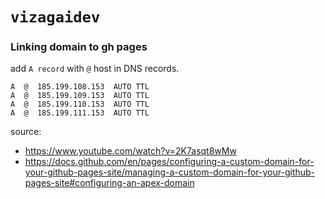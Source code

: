 # `vizagaidev`


### Linking domain to gh pages

add `A record` with `@` host in DNS records.

```
A  @  185.199.108.153  AUTO TTL
A  @  185.199.109.153  AUTO TTL
A  @  185.199.110.153  AUTO TTL
A  @  185.199.111.153  AUTO TTL
```

source: 

- https://www.youtube.com/watch?v=2K7asqt8wMw
- https://docs.github.com/en/pages/configuring-a-custom-domain-for-your-github-pages-site/managing-a-custom-domain-for-your-github-pages-site#configuring-an-apex-domain
